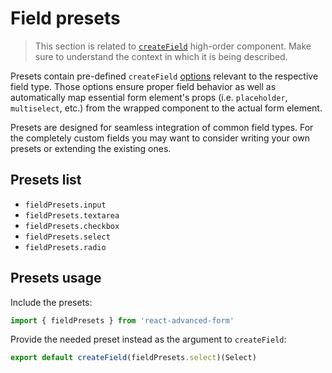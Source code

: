 # Field presets

> This section is related to [`createField`](https://github.com/kettanaito/react-advanced-form/tree/75c444924d87ca8ff76bc096231173e42e717adc/docs/hoc/createField/basics.md) high-order component. Make sure to understand the context in which it is being described.

Presets contain pre-defined `createField` [options](options.md) relevant to the respective field type. Those options ensure proper field behavior as well as automatically map essential form element's props \(i.e. `placeholder`, `multiselect`, etc.\) from the wrapped component to the actual form element.

Presets are designed for seamless integration of common field types. For the completely custom fields you may want to consider writing your own presets or extending the existing ones.

## Presets list

* `fieldPresets.input`
* `fieldPresets.textarea`
* `fieldPresets.checkbox`
* `fieldPresets.select`
* `fieldPresets.radio`

## Presets usage

Include the presets:

```javascript
import { fieldPresets } from 'react-advanced-form'
```

Provide the needed preset instead as the argument to `createField`:

```javascript
export default createField(fieldPresets.select)(Select)
```

